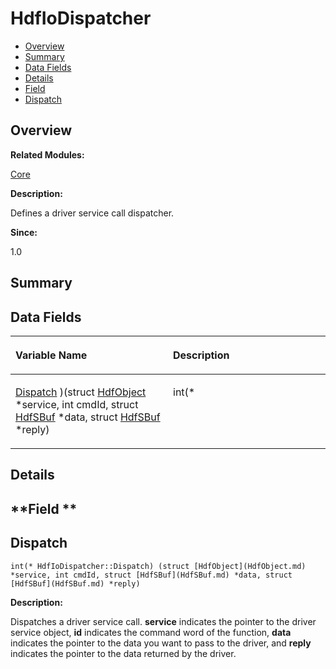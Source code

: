 # HdfIoDispatcher<a name="ZH-CN_TOPIC_0000001055078139"></a>

-   [Overview](#section513341924165631)
-   [Summary](#section1483060063165631)
-   [Data Fields](#pub-attribs)
-   [Details](#section1004134595165631)
-   [Field](#section1815270027165631)
-   [Dispatch](#ab87eb61c3bea95bc41c9e8dcc6e2f865)

## **Overview**<a name="section513341924165631"></a>

**Related Modules:**

[Core](Core.md)

**Description:**

Defines a driver service call dispatcher. 

**Since:**

1.0

## **Summary**<a name="section1483060063165631"></a>

## Data Fields<a name="pub-attribs"></a>

<a name="table2059683372165631"></a>
<table><thead align="left"><tr id="row364277406165631"><th class="cellrowborder" valign="top" width="50%" id="mcps1.1.3.1.1"><p id="p1804367195165631"><a name="p1804367195165631"></a><a name="p1804367195165631"></a>Variable Name</p>
</th>
<th class="cellrowborder" valign="top" width="50%" id="mcps1.1.3.1.2"><p id="p1788945974165631"><a name="p1788945974165631"></a><a name="p1788945974165631"></a>Description</p>
</th>
</tr>
</thead>
<tbody><tr id="row1716745248165631"><td class="cellrowborder" valign="top" width="50%" headers="mcps1.1.3.1.1 "><p id="p448034154165631"><a name="p448034154165631"></a><a name="p448034154165631"></a><a href="HdfIoDispatcher.md#ab87eb61c3bea95bc41c9e8dcc6e2f865">Dispatch</a> )(struct <a href="HdfObject.md">HdfObject</a> *service, int cmdId, struct <a href="HdfSBuf.md">HdfSBuf</a> *data, struct <a href="HdfSBuf.md">HdfSBuf</a> *reply)</p>
</td>
<td class="cellrowborder" valign="top" width="50%" headers="mcps1.1.3.1.2 "><p id="p1167260609165631"><a name="p1167260609165631"></a><a name="p1167260609165631"></a>int(* </p>
</td>
</tr>
</tbody>
</table>

## **Details**<a name="section1004134595165631"></a>

## **Field **<a name="section1815270027165631"></a>

## Dispatch<a name="ab87eb61c3bea95bc41c9e8dcc6e2f865"></a>

```
int(* HdfIoDispatcher::Dispatch) (struct [HdfObject](HdfObject.md) *service, int cmdId, struct [HdfSBuf](HdfSBuf.md) *data, struct [HdfSBuf](HdfSBuf.md) *reply)
```

 **Description:**

Dispatches a driver service call.  **service**  indicates the pointer to the driver service object,  **id**  indicates the command word of the function,  **data**  indicates the pointer to the data you want to pass to the driver, and  **reply**  indicates the pointer to the data returned by the driver. 

